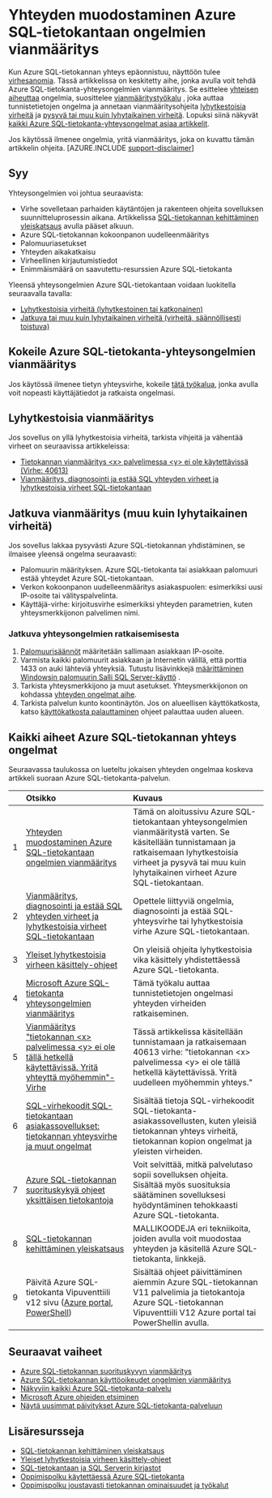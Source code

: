 <properties
    pageTitle="Yleisten Azure SQL-tietokantaan yhteyden ongelmien vianmääritys"
    description="Ohjeet ja yhteyden yleisten virheiden ratkaiseminen Azure SQL-tietokantaan."
    services="sql-database"
    documentationCenter=""
    authors="dalechen"
    manager="felixwu"
    editor=""/>

<tags
    ms.service="sql-database"
    ms.workload="data-management"
    ms.tgt_pltfrm="na"
    ms.devlang="na"
    ms.topic="article"
    ms.date="08/31/2016"
    ms.author="daleche"/>

# <a name="troubleshoot-connection-issues-to-azure-sql-database"></a>Yhteyden muodostaminen Azure SQL-tietokantaan ongelmien vianmääritys

Kun Azure SQL-tietokannan yhteys epäonnistuu, näyttöön tulee [virhesanomia](sql-database-develop-error-messages.md). Tässä artikkelissa on keskitetty aihe, jonka avulla voit tehdä Azure SQL-tietokanta-yhteysongelmien vianmääritys. Se esittelee [yhteisen aiheuttaa](#cause) ongelmia, suosittelee [vianmääritystyökalu](#try-the-troubleshooter-for-azure-sql-database-connectivity-issues) , joka auttaa tunnistetietojen ongelma ja annetaan vianmääritysohjeita [lyhytkestoisia virheitä](#troubleshoot-transient-errors) ja [pysyvä tai muu kuin lyhytaikainen virheitä](#troubleshoot-the-persistent-errors). Lopuksi siinä näkyvät [kaikki Azure SQL-tietokanta-yhteysongelmat asiaa artikkelit](#all-topics-for-azure-sql-database-connection-problems).

Jos käytössä ilmenee ongelmia, yritä vianmääritys, joka on kuvattu tämän artikkelin ohjeita.
[AZURE.INCLUDE [support-disclaimer](../../includes/support-disclaimer.md)]

## <a name="cause"></a>Syy

Yhteysongelmien voi johtua seuraavista:

- Virhe sovelletaan parhaiden käytäntöjen ja rakenteen ohjeita sovelluksen suunnitteluprosessin aikana.  Artikkelissa [SQL-tietokannan kehittäminen yleiskatsaus](sql-database-develop-overview.md) avulla pääset alkuun.
- Azure SQL-tietokannan kokoonpanon uudelleenmääritys
- Palomuuriasetukset
- Yhteyden aikakatkaisu
- Virheellinen kirjautumistiedot
- Enimmäismäärä on saavutettu-resurssien Azure SQL-tietokanta

Yleensä yhteysongelmien Azure SQL-tietokantaan voidaan luokitella seuraavalla tavalla:

- [Lyhytkestoisia virheitä (lyhytkestoinen tai katkonainen)](#troubleshoot-transient-errors)
- [Jatkuva tai muu kuin lyhytaikainen virheitä (virheitä, säännöllisesti toistuva)](#troubleshoot-the-persistent-errors)

## <a name="try-the-troubleshooter-for-azure-sql-database-connectivity-issues"></a>Kokeile Azure SQL-tietokanta-yhteysongelmien vianmääritys

Jos käytössä ilmenee tietyn yhteysvirhe, kokeile [tätä työkalua](https://support.microsoft.com/help/10085/troubleshooting-connectivity-issues-with-microsoft-azure-sql-database), jonka avulla voit nopeasti käyttäjätiedot ja ratkaista ongelmasi.

## <a name="troubleshoot-transient-errors"></a>Lyhytkestoisia vianmääritys
Jos sovellus on yllä lyhytkestoisia virheitä, tarkista vihjeitä ja vähentää virheet on seuraavissa artikkeleissa:

- [Tietokannan vianmääritys &lt;x&gt; palvelimessa &lt;y&gt; ei ole käytettävissä (Virhe: 40613)](sql-database-troubleshoot-connection.md)
- [Vianmääritys, diagnosointi ja estää SQL yhteyden virheet ja lyhytkestoisia virheet SQL-tietokantaan](sql-database-connectivity-issues.md)

<a id="troubleshoot-the-persistent-errors" name="troubleshoot-the-persistent-errors"></a>

## <a name="troubleshoot-persistent-errors-non-transient-errors"></a>Jatkuva vianmääritys (muu kuin lyhytaikainen virheitä)

Jos sovellus lakkaa pysyvästi Azure SQL-tietokannan yhdistäminen, se ilmaisee yleensä ongelma seuraavasti:

- Palomuurin määrityksen. Azure SQL-tietokanta tai asiakkaan palomuuri estää yhteydet Azure SQL-tietokantaan.
- Verkon kokoonpanon uudelleenmääritys asiakaspuolen: esimerkiksi uusi IP-osoite tai välityspalvelinta.
- Käyttäjä-virhe: kirjoitusvirhe esimerkiksi yhteyden parametrien, kuten yhteysmerkkijonon palvelimen nimi.

### <a name="steps-to-resolve-persistent-connectivity-issues"></a>Jatkuva yhteysongelmien ratkaisemisesta

1.  [Palomuurisäännöt](sql-database-configure-firewall-settings.md) määritetään sallimaan asiakkaan IP-osoite.
2.  Varmista kaikki palomuurit asiakkaan ja Internetin välillä, että porttia 1433 on auki lähteviä yhteyksiä. Tutustu lisävinkkejä [määrittäminen Windowsin palomuurin Salli SQL Server-käyttö](https://msdn.microsoft.com/library/cc646023.aspx) .
3.  Tarkista yhteysmerkkijono ja muut asetukset. Yhteysmerkkijonon on kohdassa [yhteyden ongelmat aihe](sql-database-connectivity-issues.md#connections-to-azure-sql-database).
4.  Tarkista palvelun kunto koontinäytön. Jos on alueellisen käyttökatkosta, katso [käyttökatkosta palauttaminen](sql-database-disaster-recovery.md) ohjeet palauttaa uuden alueen.

## <a name="all-topics-for-azure-sql-database-connection-problems"></a>Kaikki aiheet Azure SQL-tietokannan yhteys ongelmat

Seuraavassa taulukossa on lueteltu jokaisen yhteyden ongelmaa koskeva artikkeli suoraan Azure SQL-tietokanta-palvelun.


| &nbsp; | Otsikko | Kuvaus |
| --: | :-- | :-- |
| 1 | [Yhteyden muodostaminen Azure SQL-tietokantaan ongelmien vianmääritys](sql-database-troubleshoot-common-connection-issues.md) | Tämä on aloitussivu Azure SQL-tietokantaan yhteysongelmien vianmääritystä varten. Se käsitellään tunnistamaan ja ratkaisemaan lyhytkestoisia virheet ja pysyvä tai muu kuin lyhytaikainen virheet Azure SQL-tietokantaan. |
| 2 | [Vianmääritys, diagnosointi ja estää SQL yhteyden virheet ja lyhytkestoisia virheet SQL-tietokantaan](sql-database-connectivity-issues.md) | Opettele liittyviä ongelmia, diagnosointi ja estää SQL-yhteysvirhe tai lyhytkestoisia virhe Azure SQL-tietokantaan. |
| 3 | [Yleiset lyhytkestoisia virheen käsittely-ohjeet](best-practices-retry-general.md) | On yleisiä ohjeita lyhytkestoisia vika käsittely yhdistettäessä Azure SQL-tietokanta. |
| 4 | [Microsoft Azure SQL-tietokanta yhteysongelmien vianmääritys](https://support.microsoft.com/help/10085/troubleshooting-connectivity-issues-with-microsoft-azure-sql-database) | Tämä työkalu auttaa tunnistetietojen ongelmasi yhteyden virheiden ratkaiseminen. |
| 5 | [Vianmääritys "tietokannan &lt;x&gt; palvelimessa &lt;y&gt; ei ole tällä hetkellä käytettävissä. Yritä yhteyttä myöhemmin"-Virhe](sql-database-troubleshoot-connection.md) | Tässä artikkelissa käsitellään tunnistamaan ja ratkaisemaan 40613 virhe: "tietokannan &lt;x&gt; palvelimessa &lt;y&gt; ei ole tällä hetkellä käytettävissä. Yritä uudelleen myöhemmin yhteys." |
| 6 | [SQL-virhekoodit SQL-tietokantaan asiakassovellukset: tietokannan yhteysvirhe ja muut ongelmat](sql-database-develop-error-messages.md) | Sisältää tietoja SQL-virhekoodit SQL-tietokanta-asiakassovellusten, kuten yleisiä tietokannan yhteys virheitä, tietokannan kopion ongelmat ja yleisten virheiden. |
| 7 | [Azure SQL-tietokannan suorituskykyä ohjeet yksittäisen tietokantoja](sql-database-performance-guidance.md) | Voit selvittää, mitkä palvelutaso sopii sovelluksen ohjeita. Sisältää myös suosituksia säätäminen sovelluksesi hyödyntäminen tehokkaasti Azure SQL-tietokanta. |
| 8 | [SQL-tietokannan kehittäminen yleiskatsaus](sql-database-develop-overview.md) | MALLIKOODEJA eri tekniikoita, joiden avulla voit muodostaa yhteyden ja käsitellä Azure SQL-tietokanta, linkkejä. |
| 9 | Päivitä Azure SQL-tietokanta Vipuventtiili v12 sivu ([Azure portal](sql-database-upgrade-server-portal.md), [PowerShell](sql-database-upgrade-server-powershell.md)) | Sisältää ohjeet päivittäminen aiemmin Azure SQL-tietokannan V11 palvelimia ja tietokantoja Azure SQL-tietokannan Vipuventtiili V12 Azure portal tai PowerShellin avulla. |


## <a name="next-steps"></a>Seuraavat vaiheet

- [Azure SQL-tietokannan suorituskyvyn vianmääritys](sql-database-troubleshoot-performance.md)
- [Azure SQL-tietokannan käyttöoikeudet ongelmien vianmääritys](sql-database-troubleshoot-permissions.md)
- [Näkyviin kaikki Azure SQL-tietokanta-palvelu](sql-database-index-all-articles.md)
- [Microsoft Azure ohjeiden etsiminen](http://azure.microsoft.com/search/documentation/)
- [Näytä uusimmat päivitykset Azure SQL-tietokanta-palveluun](http://azure.microsoft.com/updates/?service=sql-database)


## <a name="additional-resources"></a>Lisäresursseja

- [SQL-tietokannan kehittäminen yleiskatsaus](sql-database-develop-overview.md)
- [Yleiset lyhytkestoisia virheen käsittely-ohjeet](../best-practices-retry-general.md)
- [SQL-tietokantaan ja SQL Serverin kirjastot](sql-database-libraries.md)
- [Oppimispolku käytettäessä Azure SQL-tietokanta](https://azure.microsoft.com/documentation/learning-paths/sql-database-training-learn-sql-database)
- [Oppimispolku joustavasti tietokannan ominaisuudet ja työkalut](https://azure.microsoft.com/documentation/learning-paths/sql-database-elastic-scale) 
